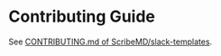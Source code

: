 # Contributing Guide

See [CONTRIBUTING.md of ScribeMD/slack-templates](https://github.com/ScribeMD/slack-templates/blob/main/CONTRIBUTING.md).
